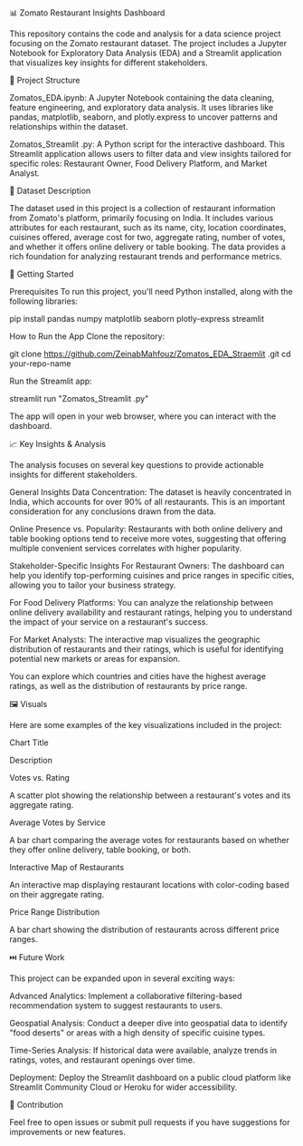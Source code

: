 📊 Zomato Restaurant Insights Dashboard

This repository contains the code and analysis for a data science project focusing on the Zomato restaurant dataset. The project includes a Jupyter Notebook for Exploratory Data Analysis (EDA) and a Streamlit application that visualizes key insights for different stakeholders.

📁 Project Structure

Zomatos_EDA.ipynb: A Jupyter Notebook containing the data cleaning, feature engineering, and exploratory data analysis. It uses libraries like pandas, matplotlib, seaborn, and plotly.express to uncover patterns and relationships within the dataset.

Zomatos_Streamlit .py: A Python script for the interactive dashboard. This Streamlit application allows users to filter data and view insights tailored for specific roles: Restaurant Owner, Food Delivery Platform, and Market Analyst.

📝 Dataset Description

The dataset used in this project is a collection of restaurant information from Zomato's platform, primarily focusing on India. It includes various attributes for each restaurant, such as its name, city, location coordinates, cuisines offered, average cost for two, aggregate rating, number of votes, and whether it offers online delivery or table booking. The data provides a rich foundation for analyzing restaurant trends and performance metrics.

🚀 Getting Started

Prerequisites
To run this project, you'll need Python installed, along with the following libraries:

pip install pandas numpy matplotlib seaborn plotly-express streamlit


How to Run the App
Clone the repository:

git clone https://github.com/ZeinabMahfouz/Zomatos_EDA_Straemlit
.git
cd your-repo-name


Run the Streamlit app:

streamlit run "Zomatos_Streamlit .py"


The app will open in your web browser, where you can interact with the dashboard.

📈 Key Insights & Analysis

The analysis focuses on several key questions to provide actionable insights for different stakeholders.

General Insights
Data Concentration: The dataset is heavily concentrated in India, which accounts for over 90% of all restaurants. This is an important consideration for any conclusions drawn from the data.

Online Presence vs. Popularity: Restaurants with both online delivery and table booking options tend to receive more votes, suggesting that offering multiple convenient services correlates with higher popularity.

Stakeholder-Specific Insights
For Restaurant Owners:
The dashboard can help you identify top-performing cuisines and price ranges in specific cities, allowing you to tailor your business strategy.

For Food Delivery Platforms:
You can analyze the relationship between online delivery availability and restaurant ratings, helping you to understand the impact of your service on a restaurant's success.

For Market Analysts:
The interactive map visualizes the geographic distribution of restaurants and their ratings, which is useful for identifying potential new markets or areas for expansion.

You can explore which countries and cities have the highest average ratings, as well as the distribution of restaurants by price range.

🖼️ Visuals

Here are some examples of the key visualizations included in the project:

Chart Title

Description

Votes vs. Rating

A scatter plot showing the relationship between a restaurant's votes and its aggregate rating.

Average Votes by Service

A bar chart comparing the average votes for restaurants based on whether they offer online delivery, table booking, or both.

Interactive Map of Restaurants

An interactive map displaying restaurant locations with color-coding based on their aggregate rating.

Price Range Distribution

A bar chart showing the distribution of restaurants across different price ranges.

⏭️ Future Work

This project can be expanded upon in several exciting ways:

Advanced Analytics: Implement a collaborative filtering-based recommendation system to suggest restaurants to users.

Geospatial Analysis: Conduct a deeper dive into geospatial data to identify "food deserts" or areas with a high density of specific cuisine types.

Time-Series Analysis: If historical data were available, analyze trends in ratings, votes, and restaurant openings over time.

Deployment: Deploy the Streamlit dashboard on a public cloud platform like Streamlit Community Cloud or Heroku for wider accessibility.

🤝 Contribution

Feel free to open issues or submit pull requests if you have suggestions for improvements or new features.
